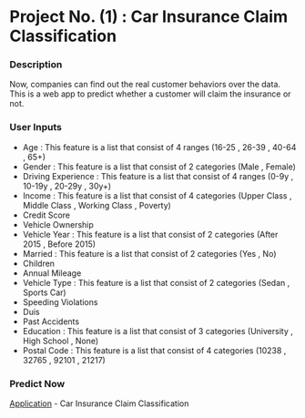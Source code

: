 # Project No. (1) : Car Insurance Claim Classification

### Description
Now, companies can find out the real customer behaviors over the data.
This is a web app to predict whether a customer will claim the insurance or not.

### User Inputs
- Age : This feature is a list that consist of 4 ranges (16-25 , 26-39 , 40-64 , 65+)
- Gender : This feature is a list that consist of 2 categories (Male , Female)
- Driving Experience : This feature is a list that consist of 4 ranges (0-9y , 10-19y , 20-29y , 30y+)
- Income : This feature is a list that consist of 4 categories (Upper Class , Middle Class , Working Class , Poverty)
- Credit Score
- Vehicle Ownership
- Vehicle Year : This feature is a list that consist of 2 categories (After 2015 , Before 2015)
- Married : This feature is a list that consist of 2 categories (Yes , No)
- Children
- Annual Mileage
- Vehicle Type : This feature is a list that consist of 2 categories (Sedan , Sports Car)
- Speeding Violations
- Duis
- Past Accidents
- Education : This feature is a list that consist of 3 categories (University , High School , None)
- Postal Code : This feature is a list that consist of 4 categories (10238 , 32765 , 92101 , 21217)

### Predict Now
[Application](https://mohammedhmalawyscientist-car-insurance-claim-classif-app-4kc8pn.streamlit.app/) - Car Insurance Claim Classification
